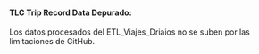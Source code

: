 #### TLC Trip Record Data Depurado:

Los datos procesados del ETL_Viajes_Driaios no se suben por las limitaciones de GitHub.